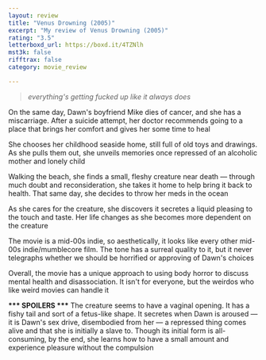 ```yaml
---
layout: review
title: "Venus Drowning (2005)"
excerpt: "My review of Venus Drowning (2005)"
rating: "3.5"
letterboxd_url: https://boxd.it/4TZNlh
mst3k: false
rifftrax: false
category: movie_review

---
```


<blockquote><i>everything's getting fucked up like it always does</i></blockquote>On the same day, Dawn's boyfriend Mike dies of cancer, and she has a miscarriage. After a suicide attempt, her doctor recommends going to a place that brings her comfort and gives her some time to heal

She chooses her childhood seaside home, still full of old toys and drawings. As she pulls them out, she unveils memories once repressed of an alcoholic mother and lonely child

Walking the beach, she finds a small, fleshy creature near death — through much doubt and reconsideration, she takes it home to help bring it back to health. That same day, she decides to throw her meds in the ocean

As she cares for the creature, she discovers it secretes a liquid pleasing to the touch and taste. Her life changes as she becomes more dependent on the creature

The movie is a mid-00s indie, so aesthetically, it looks like every other mid-00s indie/mumblecore film. The tone has a surreal quality to it, but it never telegraphs whether we should be horrified or approving of Dawn's choices

Overall, the movie has a unique approach to using body horror to discuss mental health and disassociation. It isn't for everyone, but the weirdos who like weird movies can handle it


<b>*** SPOILERS ***</b>
The creature seems to have a vaginal opening. It has a fishy tail and sort of a fetus-like shape. It secretes when Dawn is aroused — it is Dawn's sex drive, disembodied from her — a repressed thing comes alive and that she is initially a slave to. Though its initial form is all-consuming, by the end, she learns how to have a small amount and experience pleasure without the compulsion